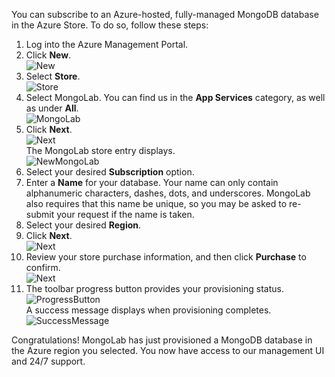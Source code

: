 You can subscribe to an Azure-hosted, fully-managed MongoDB database in the Azure Store. To do so, follow these steps:

1. Log into the Azure Management Portal.
1. Click **New**.  
![New][button-new]
1. Select **Store**.  
![Store][button-store]
1. Select MongoLab. You can find us in the **App Services** category, as well as under **All**.  
![MongoLab][entry-mongolab]
1. Click **Next**.  
![Next][button-next]  
  The MongoLab store entry displays.  
![NewMongoLab][screen-newmongolab]
1. Select your desired **Subscription** option.
1. Enter a **Name** for your database. Your name can only contain alphanumeric characters, dashes, dots, and underscores. MongoLab also requires that this name be unique, so you may be asked to re-submit your request if the name is taken.
1. Select your desired **Region**.
1. Click **Next**.  
![Next][button-next]
1. Review your store purchase information, and then click **Purchase** to confirm.  
![Next][button-purchase]  
1. The toolbar progress button provides your provisioning status.  
![ProgressButton][button-progress]  
A success message displays when provisioning completes.  
![SuccessMessage][message-success]

Congratulations! MongoLab has just provisioned a MongoDB database in the Azure region you selected. You now have access to our management UI and 24/7 support.

[button-new]: ./media/howto-provision-mongolab/button-new.png
[button-store]: ./media/howto-provision-mongolab/button-store.png
[button-next]: ./media/howto-provision-mongolab/button-next.png
[button-purchase]: ./media/howto-provision-mongolab/button-purchase.png
[button-progress]: ./media/howto-provision-mongolab/button-progress.png
[entry-mongolab]: ./media/howto-provision-mongolab/entry-mongolab.png 
[screen-newmongolab]: ./media/howto-provision-mongolab/screen-newmongolab.png 
[message-success]: ./media/howto-provision-mongolab/message-provisionsuccess.png


